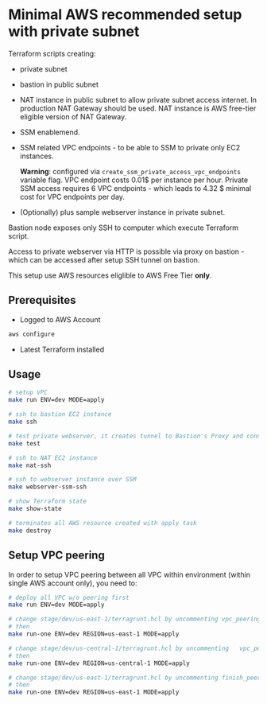 # Minimal AWS recommended setup with private subnet

Terraform scripts creating:

- private subnet

- bastion in public subnet

- NAT instance in public subnet to allow private subnet access internet.
  In production NAT Gateway should be used. NAT instance is AWS free-tier eligible version of NAT Gateway.

- SSM enablemend.

- SSM related VPC endpoints - to be able to SSM to private only EC2 instances.

  **Warning**: configured via `create_ssm_private_access_vpc_endpoints` variable flag. VPC endpoint costs 0.01$ per instance per hour.
  Private SSM access requires 6 VPC endpoints - which leads to 4.32 $ minimal cost for VPC endpoints per day.

- (Optionally) plus sample webserver instance in private subnet.

Bastion node exposes only SSH to computer which execute Terraform script.

Access to private webserver via HTTP is possible via proxy on bastion - which can be accessed after setup SSH tunnel on bastion.

This setup use AWS resources eliglible to AWS Free Tier __only__.

## Prerequisites

- Logged to AWS Account

```bash
aws configure
```

- Latest Terraform installed

## Usage

```bash
# setup VPC
make run ENV=dev MODE=apply

# ssh to bastion EC2 instance
make ssh

# test private webserver, it creates tunnel to Bastion's Proxy and connects via it to private webserver intance
make test

# ssh to NAT EC2 instance
make nat-ssh

# ssh to webserver instance over SSM
make webserver-ssm-ssh

# show Terraform state
make show-state

# terminates all AWS resource created with apply task
make destroy
```

## Setup VPC peering

In order to setup VPC peering between all VPC within environment (within single AWS account only),
you need to:

```bash
# deploy all VPC w/o peering first
make run ENV=dev MODE=apply

# change stage/dev/us-east-1/terragrunt.hcl by uncommenting vpc_peering_regions
# then
make run-one ENV=dev REGION=us-east-1 MODE=apply

# change stage/dev/us-central-1/terragrunt.hcl by uncommenting   vpc_peering_acceptance_regions
# then
make run-one ENV=dev REGION=us-central-1 MODE=apply

# change stage/dev/us-east-1/terragrunt.hcl by uncommenting finish_peering
# then
make run-one ENV=dev REGION=us-east-1 MODE=apply
```
